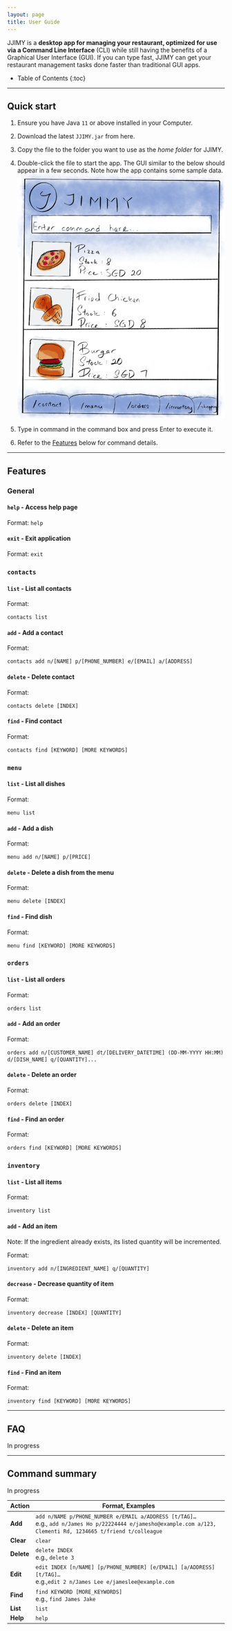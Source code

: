 ```yaml
---
layout: page
title: User Guide
---
```


JJIMY is a **desktop app for managing your restaurant, optimized for use via a Command Line Interface** (CLI) while still having the benefits of a Graphical User Interface (GUI). If you can type fast, JJIMY can get your restaurant management tasks done faster than traditional GUI apps.

* Table of Contents
{:toc}

--------------------------------------------------------------------------------------------------------------------

## Quick start

1. Ensure you have Java `11` or above installed in your Computer.

2. Download the latest `JJIMY.jar` from here.

3. Copy the file to the folder you want to use as the _home folder_ for JJIMY.

4. Double-click the file to start the app. The GUI similar to the below should appear in a few seconds. Note how the app contains some sample data.<br>
   ![Ui](images/Ui.png)

5. Type in command in the command box and press Enter to execute it.

6. Refer to the [Features](#features) below for command details.

--------------------------------------------------------------------------------------------------------------------

## Features

### General

#### `help` - Access help page
Format: `help`

#### `exit` - Exit application
Format: `exit`

### `contacts`

#### `list` - List all contacts
Format: 
```
contacts list
```

#### `add` - Add a contact
Format: 
```
contacts add n/[NAME] p/[PHONE_NUMBER] e/[EMAIL] a/[ADDRESS]
```

#### `delete` - Delete contact
Format:
```
contacts delete [INDEX]
```

#### `find` - Find contact
Format:
```
contacts find [KEYWORD] [MORE KEYWORDS]
```

### `menu`

#### `list` - List all dishes
Format: 
```
menu list
```

#### `add` - Add a dish
Format: 
```
menu add n/[NAME] p/[PRICE]  
```

#### `delete` - Delete a dish from the menu
Format:
```
menu delete [INDEX]
```

#### `find` - Find dish
Format:
```
menu find [KEYWORD] [MORE KEYWORDS]
```

### `orders`

#### `list` - List all orders
Format: 
```
orders list
```

#### `add` - Add an order
Format: 
```
orders add n/[CUSTOMER_NAME] dt/[DELIVERY_DATETIME] (DD-MM-YYYY HH:MM) d/[DISH_NAME] q/[QUANTITY]...  
```

#### `delete` - Delete an order
Format:
```
orders delete [INDEX]
```

#### `find` - Find an order
Format:
```
orders find [KEYWORD] [MORE KEYWORDS]
```

### `inventory`

#### `list` - List all items
Format: 
```
inventory list
```

#### `add` - Add an item
Note:
If the ingredient already exists, its listed quantity will be incremented.

Format: 
```
inventory add n/[INGREDIENT_NAME] q/[QUANTITY]
```

#### `decrease` - Decrease quantity of item
Format:
```
inventory decrease [INDEX] [QUANTITY]
```

#### `delete` - Delete an item
Format:
```
inventory delete [INDEX]
```

#### `find` - Find an item
Format:
```
inventory find [KEYWORD] [MORE KEYWORDS]
```



--------------------------------------------------------------------------------------------------------------------

## FAQ

In progress

--------------------------------------------------------------------------------------------------------------------

## Command summary

In progress

Action | Format, Examples
--------|------------------
**Add** | `add n/NAME p/PHONE_NUMBER e/EMAIL a/ADDRESS [t/TAG]…​` <br> e.g., `add n/James Ho p/22224444 e/jamesho@example.com a/123, Clementi Rd, 1234665 t/friend t/colleague`
**Clear** | `clear`
**Delete** | `delete INDEX`<br> e.g., `delete 3`
**Edit** | `edit INDEX [n/NAME] [p/PHONE_NUMBER] [e/EMAIL] [a/ADDRESS] [t/TAG]…​`<br> e.g.,`edit 2 n/James Lee e/jameslee@example.com`
**Find** | `find KEYWORD [MORE_KEYWORDS]`<br> e.g., `find James Jake`
**List** | `list`
**Help** | `help`
